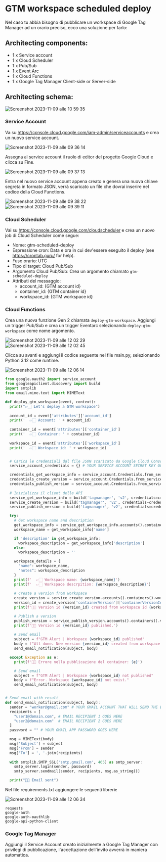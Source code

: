 # GTM workspace scheduled deploy

Nel caso tu abbia bisogno di pubblicare un workspace di Google Tag Manager ad un orario preciso, ecco una soluzione per farlo:

## Architecting components:
- 1 x Service account
- 1 x Cloud Scheduler
- 1 x Pub/Sub
- 1 x Event Arc
- 1 x Cloud Functions
- 1 x Google Tag Manager Client-side or Server-side

## Architecting schema:
<img alt="Screenshot 2023-11-09 alle 10 59 35" src="https://github.com/tommasomoretti/gtm-scheduled-deploy/assets/29273232/ffbe6b7e-5519-49ba-a372-4a2e51d5dd3a">


### Service Account
Va su https://console.cloud.google.com/iam-admin/serviceaccounts e crea un nuovo service account. 

<img alt="Screenshot 2023-11-09 alle 09 36 14" src="https://github.com/tommasomoretti/gtm-scheduled-deploy/assets/29273232/ea92d0a4-8297-443b-bb0e-d0c98961c2ac">

Assegna al service account il ruolo di editor del progetto Google Cloud e clicca su Fine. 

<img alt="Screenshot 2023-11-09 alle 09 37 13" src="https://github.com/tommasomoretti/gtm-scheduled-deploy/assets/29273232/d71cc143-2c39-4d10-bcdb-8fb48300cbde">

Entra nel nuovo service account appena creato e genera una nuova chiave segreta in formato JSON, verrà scaricato un file che dovrai inserire nel codice della Cloud Functions.

<img alt="Screenshot 2023-11-09 alle 09 38 22" src="https://github.com/tommasomoretti/gtm-scheduled-deploy/assets/29273232/f46c99b8-884a-4ab3-a2b3-f157a6bc23ac">

<img alt="Screenshot 2023-11-09 alle 09 39 11" src="https://github.com/tommasomoretti/gtm-scheduled-deploy/assets/29273232/51cbb746-d926-421f-b6ba-697f72941e3c">


### Cloud Scheduler
Vai su https://console.cloud.google.com/cloudscheduler e crea un nuovo job di Cloud Scheduler come segue:
- Nome: gtm-scheduled-deploy
- Espressione cron: Data e ora in cui dev'essere eseguito il deploy (see https://crontab.guru/ for help).
- Fuso orario: UTC
- Tipo di target: Cloud Pub/Sub
- Argomento Cloud Pub/Sub: Crea un argomento chiamato ```gtm-scheduled-deploy```
- Attributi del messaggio:
  - account_id: {GTM account id}
  - container_id: {GTM container id}
  - workspace_id: {GTM workspace id}
 

### Cloud Functions
Crea una nuova funzione Gen 2 chiamata ```deploy-gtm-workspace```. Aggiungi un trigger Pub/Sub e crea un trigger Eventarc selezionando ```deploy-gtm-workspace``` come nome argomento.

<img alt="Screenshot 2023-11-09 alle 12 02 29" src="https://github.com/tommasomoretti/gtm-scheduled-deploy/assets/29273232/3ca31fbc-3e5e-4ed7-8ce8-6949f3f2726f">

<img alt="Screenshot 2023-11-09 alle 12 02 45" src="https://github.com/tommasomoretti/gtm-scheduled-deploy/assets/29273232/927d57b7-7685-46e4-adcf-8421159223ee">

Clicca su avanti e aggiungi il codice seguente nel file main.py, selezionando Python 3.12 come runtime.

<img alt="Screenshot 2023-11-09 alle 12 06 14" src="https://github.com/tommasomoretti/gtm-scheduled-deploy/assets/29273232/ad2fc128-f6b3-4f76-9831-4cbc995ca659">
&nbsp;

``` python
from google.oauth2 import service_account
from googleapiclient.discovery import build
import smtplib
from email.mime.text import MIMEText

def deploy_gtm_workspace(event, context):
  print("👉🏻 Let's deploy a GTM workspace")
  
  account_id = event['attributes']['account_id']
  print('  👉🏻 Account: ' + account_id)
  
  container_id = event['attributes']['container_id']
  print('  👉🏻 Container: ' + container_id)
  
  workspace_id = event['attributes']['workspace_id']
  print('  👉🏻 Workspace id: ' + workspace_id)


  # Carica le credenziali dal file JSON scaricato da Google Cloud Console
  service_account_credentials = {} # YOUR SERVICE ACCOUNT SECRET KEY GOES HERE

  credentials_get_workspace_info = service_account.Credentials.from_service_account_info(service_account_credentials, scopes=['https://www.googleapis.com/auth/tagmanager.readonly'])
  credentials_create_version = service_account.Credentials.from_service_account_info(service_account_credentials, scopes=['https://www.googleapis.com/auth/tagmanager.edit.containerversions'])
  credentials_publish_version = service_account.Credentials.from_service_account_info(service_account_credentials, scopes=['https://www.googleapis.com/auth/tagmanager.publish'])
  
  # Inizializza il client delle API
  service_get_workspace_info = build('tagmanager', 'v2', credentials=credentials_get_workspace_info)
  service_create_version = build('tagmanager', 'v2', credentials=credentials_create_version)
  service_publish_version = build('tagmanager', 'v2', credentials=credentials_publish_version)

  try:
    # Get workspace name and description
    get_workspace_info = service_get_workspace_info.accounts().containers().workspaces().get(path=f'accounts/{account_id}/containers/{container_id}/workspaces/{workspace_id}').execute()
    workspace_name = get_workspace_info['name']

    if 'description' in get_workspace_info:
      workspace_description = get_workspace_info['description']
    else:
      workspace_description = ''

    workspace_details = {
      "name": workspace_name,
      "notes": workspace_description
    }
    print(f'  👉🏻 Workspace name: {workspace_name}')
    print(f'  👉🏻 Workspace descrpition: {workspace_description}')
    
    # Create a version from workspace
    create_version = service_create_version.accounts().containers().workspaces().create_version(path=f'accounts/{account_id}/containers/{container_id}/workspaces/{workspace_id}', body=workspace_details).execute()
    version_id = create_version['containerVersion']['containerVersionId']
    print(f'👍🏻 Version id {version_id} created from workspace id {workspace_id}.')

    # Publish a version
    publish_version = service_publish_version.accounts().containers().versions().publish(path=f'accounts/{account_id}/containers/{container_id}/versions/{version_id}').execute()
    print(f'👍🏻 Version id {version_id} published.')
    
    # Send email
    subject = f"GTM Alert | Workspace {workspace_id} published"
    body = f"All done. New version {version_id} created from workspace {workspace_id}."
    send_email_notification(subject, body)

  except Exception as e:
    print(f'🖕🏻 Errore nella pubblicazione del container: {e}')

    # Send email
    subject = f"GTM Alert | Workspace {workspace_id} not published"
    body = f"Error. Workspace {workspace_id} not exist."
    send_email_notification(subject, body)


# Send email with result
def send_email_notification(subject, body):
  sender = "worker@gmail.com" # YOUR GMAIL ACCOUNT THAT WILL SEND THE EMAIL GOES HERE
  recipients = [
    "user1@domain.com", # EMAIL RECIPIENT 1 GOES HERE
    "user2@domain.com"  # EMAIL RECIPIENT 2 GOES HERE
  ]
  password = "" # YOUR GMAIL APP PASSWORD GOES HERE

  msg = MIMEText(body)
  msg['Subject'] = subject
  msg['From'] = sender
  msg['To'] = ', '.join(recipients)
  
  with smtplib.SMTP_SSL('smtp.gmail.com', 465) as smtp_server:
    smtp_server.login(sender, password)
    smtp_server.sendmail(sender, recipients, msg.as_string())

  print("👍🏻 Email sent")
```

Nel file requirements.txt aggiungere le seguenti librerie

<img alt="Screenshot 2023-11-09 alle 12 06 34" src="https://github.com/tommasomoretti/gtm-scheduled-deploy/assets/29273232/a2eab7d8-da53-458b-937e-e6181eb0e160">
&nbsp;

```
requests
google-auth
google-auth-oauthlib
google-api-python-client
```


### Google Tag Manager
Aggiungi il Service Account creato inizialmente a Google Tag Manager con privilegi di pubblicazione, l'accettazione dell'invito avverrà in maniera automatica.
